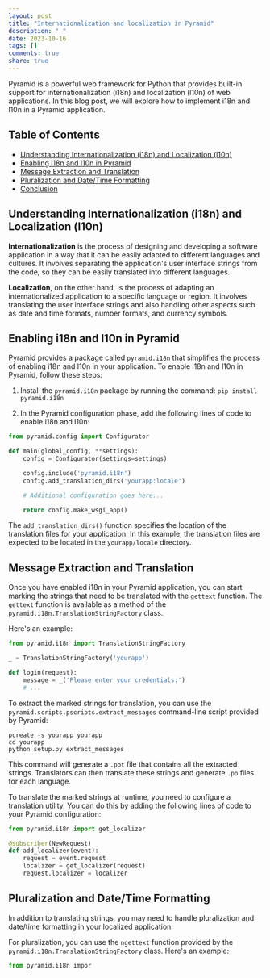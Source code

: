```yaml
---
layout: post
title: "Internationalization and localization in Pyramid"
description: " "
date: 2023-10-16
tags: []
comments: true
share: true
---
```


Pyramid is a powerful web framework for Python that provides built-in support for internationalization (i18n) and localization (l10n) of web applications. In this blog post, we will explore how to implement i18n and l10n in a Pyramid application.

## Table of Contents

- [Understanding Internationalization (i18n) and Localization (l10n)](#understanding-internationalization-i18n-and-localization-l10n)
- [Enabling i18n and l10n in Pyramid](#enabling-i18n-and-l10n-in-pyramid)
- [Message Extraction and Translation](#message-extraction-and-translation)
- [Pluralization and Date/Time Formatting](#pluralization-and-datetime-formatting)
- [Conclusion](#conclusion)

## Understanding Internationalization (i18n) and Localization (l10n)

**Internationalization** is the process of designing and developing a software application in a way that it can be easily adapted to different languages and cultures. It involves separating the application's user interface strings from the code, so they can be easily translated into different languages.

**Localization**, on the other hand, is the process of adapting an internationalized application to a specific language or region. It involves translating the user interface strings and also handling other aspects such as date and time formats, number formats, and currency symbols.

## Enabling i18n and l10n in Pyramid

Pyramid provides a package called `pyramid.i18n` that simplifies the process of enabling i18n and l10n in your application. To enable i18n and l10n in Pyramid, follow these steps:

1. Install the `pyramid.i18n` package by running the command: `pip install pyramid.i18n`

2. In the Pyramid configuration phase, add the following lines of code to enable i18n and l10n:

```python
from pyramid.config import Configurator

def main(global_config, **settings):
    config = Configurator(settings=settings)

    config.include('pyramid.i18n')
    config.add_translation_dirs('yourapp:locale')

    # Additional configuration goes here...

    return config.make_wsgi_app()
```

The `add_translation_dirs()` function specifies the location of the translation files for your application. In this example, the translation files are expected to be located in the `yourapp/locale` directory.

## Message Extraction and Translation

Once you have enabled i18n in your Pyramid application, you can start marking the strings that need to be translated with the `gettext` function. The `gettext` function is available as a method of the `pyramid.i18n.TranslationStringFactory` class.

Here's an example:

```python
from pyramid.i18n import TranslationStringFactory

_ = TranslationStringFactory('yourapp')

def login(request):
    message = _('Please enter your credentials:')
    # ...
```

To extract the marked strings for translation, you can use the `pyramid.scripts.pscripts.extract_messages` command-line script provided by Pyramid:

```
pcreate -s yourapp yourapp
cd yourapp
python setup.py extract_messages
```

This command will generate a `.pot` file that contains all the extracted strings. Translators can then translate these strings and generate `.po` files for each language.

To translate the marked strings at runtime, you need to configure a translation utility. You can do this by adding the following lines of code to your Pyramid configuration:

```python
from pyramid.i18n import get_localizer

@subscriber(NewRequest)
def add_localizer(event):
    request = event.request
    localizer = get_localizer(request)
    request.localizer = localizer
```

## Pluralization and Date/Time Formatting

In addition to translating strings, you may need to handle pluralization and date/time formatting in your localized application.

For pluralization, you can use the `ngettext` function provided by the `pyramid.i18n.TranslationStringFactory` class. Here's an example:

```python
from pyramid.i18n impor